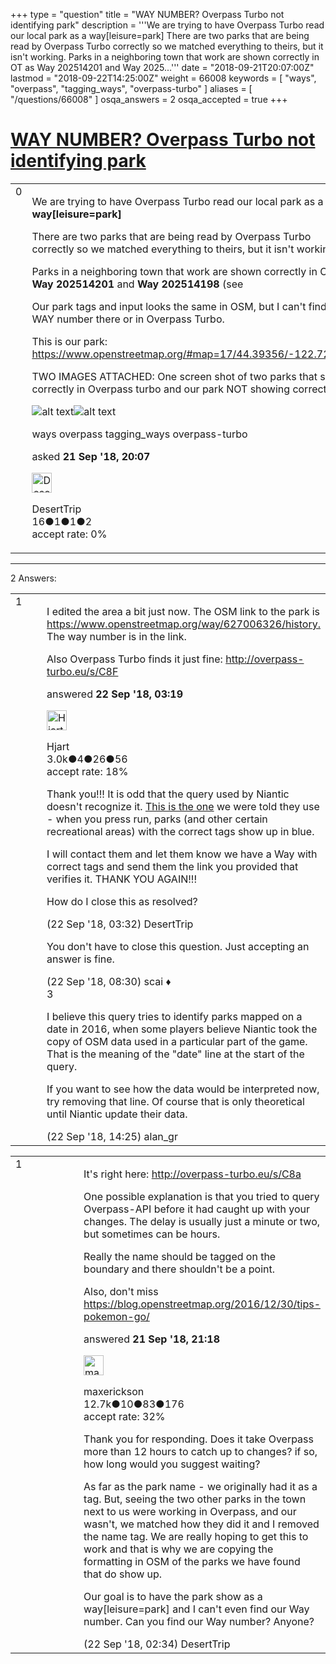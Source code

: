 +++
type = "question"
title = "WAY NUMBER?  Overpass Turbo not identifying park"
description = '''We are trying to have Overpass Turbo read our local park as a way[leisure=park] There are two parks that are being read by Overpass Turbo correctly so we matched everything to theirs, but it isn&#x27;t working.  Parks in a neighboring town that work are shown correctly in OT as Way 202514201 and Way 2025...'''
date = "2018-09-21T20:07:00Z"
lastmod = "2018-09-22T14:25:00Z"
weight = 66008
keywords = [ "ways", "overpass", "tagging_ways", "overpass-turbo" ]
aliases = [ "/questions/66008" ]
osqa_answers = 2
osqa_accepted = true
+++

<div class="headNormal">

# [WAY NUMBER? Overpass Turbo not identifying park](/questions/66008/way-number-overpass-turbo-not-identifying-park)

</div>

<div id="main-body">

<div id="askform">

<table id="question-table" style="width:100%;">
<colgroup>
<col style="width: 50%" />
<col style="width: 50%" />
</colgroup>
<tbody>
<tr>
<td style="width: 30px; vertical-align: top"><div class="vote-buttons">
<span id="post-66008-upvote" class="ajax-command post-vote up" rel="nofollow" title="I like this post (click again to cancel)"> </span>
<div id="post-66008-score" class="post-score" title="current number of votes">
0
</div>
<span id="post-66008-downvote" class="ajax-command post-vote down" rel="nofollow" title="I dont like this post (click again to cancel)"> </span> <span id="favorite-mark" class="ajax-command favorite-mark" rel="nofollow" title="mark/unmark this question as favorite (click again to cancel)"> </span>
<div id="favorite-count" class="favorite-count">
&#10;</div>
</div></td>
<td><div id="item-right">
<div class="question-body">
<p>We are trying to have Overpass Turbo read our local park as a <strong>way[leisure=park]</strong></p>
<p>There are two parks that are being read by Overpass Turbo correctly so we matched everything to theirs, but it isn't working.</p>
<p>Parks in a neighboring town that work are shown correctly in OT as <strong>Way 202514201</strong> and <strong>Way 202514198</strong> (see</p>
<p>Our park tags and input looks the same in OSM, but I can't find a WAY number there or in Overpass Turbo.</p>
<p>This is our park: <a href="https://help.openstreetmap.org/upfiles/Overpass_Turbo_correct_FIkMbXa.jpg">https://www.openstreetmap.org/#map=17/44.39356/-122.72630</a></p>
<p>TWO IMAGES ATTACHED: One screen shot of two parks that show correctly in Overpass turbo and our park NOT showing correctly.</p>
<p><img src="https://help.openstreetmap.org/upfiles/Overpass_Turbo_correct_FIkMbXa.jpg" alt="alt text" /><img src="https://help.openstreetmap.org/upfiles/No_WAY_for_our_park_7MgaF4W.jpg" alt="alt text" /></p>
</div>
<div id="question-tags" class="tags-container tags">
<span class="post-tag tag-link-ways" rel="tag" title="see questions tagged &#39;ways&#39;">ways</span> <span class="post-tag tag-link-overpass" rel="tag" title="see questions tagged &#39;overpass&#39;">overpass</span> <span class="post-tag tag-link-tagging_ways" rel="tag" title="see questions tagged &#39;tagging_ways&#39;">tagging_ways</span> <span class="post-tag tag-link-overpass-turbo" rel="tag" title="see questions tagged &#39;overpass-turbo&#39;">overpass-turbo</span>
</div>
<div id="question-controls" class="post-controls">
&#10;</div>
<div class="post-update-info-container">
<div class="post-update-info post-update-info-user">
<p>asked <strong>21 Sep '18, 20:07</strong></p>
<img src="https://secure.gravatar.com/avatar/3f30ca3aa15481a23b254fa983a75e06?s=32&amp;d=identicon&amp;r=g" class="gravatar" width="32" height="32" alt="DesertTrip&#39;s gravatar image" />
<p><span>DesertTrip</span><br />
<span class="score" title="16 reputation points">16</span><span title="1 badges"><span class="badge1">●</span><span class="badgecount">1</span></span><span title="1 badges"><span class="silver">●</span><span class="badgecount">1</span></span><span title="2 badges"><span class="bronze">●</span><span class="badgecount">2</span></span><br />
<span class="accept_rate" title="Rate of the user&#39;s accepted answers">accept rate:</span> <span title="DesertTrip has no accepted answers">0%</span></p>
</img>
</div>
</div>
<div id="comments-container-66008" class="comments-container">
&#10;</div>
<div id="comment-tools-66008" class="comment-tools">
&#10;</div>
<div class="clear">
&#10;</div>
<div id="comment-66008-form-container" class="comment-form-container">
&#10;</div>
<div class="clear">
&#10;</div>
</div></td>
</tr>
</tbody>
</table>

------------------------------------------------------------------------

<div class="tabBar">

<span id="sort-top"></span>

<div class="headQuestions">

2 Answers:

</div>

</div>

<span id="66013"></span>

<div id="answer-container-66013" class="answer accepted-answer">

<table style="width:100%;">
<colgroup>
<col style="width: 50%" />
<col style="width: 50%" />
</colgroup>
<tbody>
<tr>
<td style="width: 30px; vertical-align: top"><div class="vote-buttons">
<span id="post-66013-upvote" class="ajax-command post-vote up" rel="nofollow" title="I like this post (click again to cancel)"> </span>
<div id="post-66013-score" class="post-score" title="current number of votes">
1
</div>
<span id="post-66013-downvote" class="ajax-command post-vote down" rel="nofollow" title="I dont like this post (click again to cancel)"> </span> <span class="accept-answer on" rel="nofollow" title="DesertTrip has selected this answer as the correct answer"> </span>
</div></td>
<td><div class="item-right">
<div class="answer-body">
<p>I edited the area a bit just now. The OSM link to the park is <a href="https://www.openstreetmap.org/way/627006326/history.">https://www.openstreetmap.org/way/627006326/history.</a> The way number is in the link.</p>
<p>Also Overpass Turbo finds it just fine: <a href="http://overpass-turbo.eu/s/C8F">http://overpass-turbo.eu/s/C8F</a></p>
</div>
<div class="answer-controls post-controls">
&#10;</div>
<div class="post-update-info-container">
<div class="post-update-info post-update-info-user">
<p>answered <strong>22 Sep '18, 03:19</strong></p>
<img src="https://secure.gravatar.com/avatar/6edf3a421a450237beae62ba93582637?s=32&amp;d=identicon&amp;r=g" class="gravatar" width="32" height="32" alt="Hjart&#39;s gravatar image" />
<p><span>Hjart</span><br />
<span class="score" title="2961 reputation points"><span>3.0k</span></span><span title="4 badges"><span class="badge1">●</span><span class="badgecount">4</span></span><span title="26 badges"><span class="silver">●</span><span class="badgecount">26</span></span><span title="56 badges"><span class="bronze">●</span><span class="badgecount">56</span></span><br />
<span class="accept_rate" title="Rate of the user&#39;s accepted answers">accept rate:</span> <span title="Hjart has 14 accepted answers">18%</span></p>
</img>
</div>
</div>
<div id="comments-container-66013" class="comments-container">
<span id="66014"></span>
<div id="comment-66014" class="comment">
<div id="post-66014-score" class="comment-score">
&#10;</div>
<div class="comment-text">
<p>Thank you!!! It is odd that the query used by Niantic doesn't recognize it. <a href="https://overpass-turbo.eu/s/uoJ">This is the one</a> we were told they use - when you press run, parks (and other certain recreational areas) with the correct tags show up in blue.</p>
<p>I will contact them and let them know we have a Way with correct tags and send them the link you provided that verifies it. THANK YOU AGAIN!!!</p>
<p>How do I close this as resolved?</p>
</div>
<div id="comment-66014-info" class="comment-info">
<span class="comment-age">(22 Sep '18, 03:32)</span> <span class="comment-user userinfo">DesertTrip</span>
</div>
</div>
<span id="66016"></span>
<div id="comment-66016" class="comment">
<div id="post-66016-score" class="comment-score">
&#10;</div>
<div class="comment-text">
<p>You don't have to close this question. Just accepting an answer is fine.</p>
</div>
<div id="comment-66016-info" class="comment-info">
<span class="comment-age">(22 Sep '18, 08:30)</span> <span class="comment-user userinfo">scai ♦</span>
</div>
</div>
<span id="66019"></span>
<div id="comment-66019" class="comment">
<div id="post-66019-score" class="comment-score">
3
</div>
<div class="comment-text">
<p>I believe this query tries to identify parks mapped on a date in 2016, when some players believe Niantic took the copy of OSM data used in a particular part of the game. That is the meaning of the "date" line at the start of the query.</p>
<p>If you want to see how the data would be interpreted now, try removing that line. Of course that is only theoretical until Niantic update their data.</p>
</div>
<div id="comment-66019-info" class="comment-info">
<span class="comment-age">(22 Sep '18, 14:25)</span> <span class="comment-user userinfo">alan_gr</span>
</div>
</div>
</div>
<div id="comment-tools-66013" class="comment-tools">
&#10;</div>
<div class="clear">
&#10;</div>
<div id="comment-66013-form-container" class="comment-form-container">
&#10;</div>
<div class="clear">
&#10;</div>
</div></td>
</tr>
</tbody>
</table>

</div>

<span id="66011"></span>

<div id="answer-container-66011" class="answer">

<table style="width:100%;">
<colgroup>
<col style="width: 50%" />
<col style="width: 50%" />
</colgroup>
<tbody>
<tr>
<td style="width: 30px; vertical-align: top"><div class="vote-buttons">
<span id="post-66011-upvote" class="ajax-command post-vote up" rel="nofollow" title="I like this post (click again to cancel)"> </span>
<div id="post-66011-score" class="post-score" title="current number of votes">
1
</div>
<span id="post-66011-downvote" class="ajax-command post-vote down" rel="nofollow" title="I dont like this post (click again to cancel)"> </span>
</div></td>
<td><div class="item-right">
<div class="answer-body">
<p>It's right here: <a href="http://overpass-turbo.eu/s/C8a">http://overpass-turbo.eu/s/C8a</a></p>
<p>One possible explanation is that you tried to query Overpass-API before it had caught up with your changes. The delay is usually just a minute or two, but sometimes can be hours.</p>
<p>Really the name should be tagged on the boundary and there shouldn't be a point.</p>
<p>Also, don't miss <a href="https://blog.openstreetmap.org/2016/12/30/tips-pokemon-go/">https://blog.openstreetmap.org/2016/12/30/tips-pokemon-go/</a></p>
</div>
<div class="answer-controls post-controls">
&#10;</div>
<div class="post-update-info-container">
<div class="post-update-info post-update-info-user">
<p>answered <strong>21 Sep '18, 21:18</strong></p>
<img src="https://secure.gravatar.com/avatar/c860445e868ebb21da141635a4aa7b06?s=32&amp;d=identicon&amp;r=g" class="gravatar" width="32" height="32" alt="maxerickson&#39;s gravatar image" />
<p><span>maxerickson</span><br />
<span class="score" title="12700 reputation points"><span>12.7k</span></span><span title="10 badges"><span class="badge1">●</span><span class="badgecount">10</span></span><span title="83 badges"><span class="silver">●</span><span class="badgecount">83</span></span><span title="176 badges"><span class="bronze">●</span><span class="badgecount">176</span></span><br />
<span class="accept_rate" title="Rate of the user&#39;s accepted answers">accept rate:</span> <span title="maxerickson has 93 accepted answers">32%</span></p>
</div>
</div>
<div id="comments-container-66011" class="comments-container">
<span id="66012"></span>
<div id="comment-66012" class="comment">
<div id="post-66012-score" class="comment-score">
&#10;</div>
<div class="comment-text">
<p>Thank you for responding. Does it take Overpass more than 12 hours to catch up to changes? if so, how long would you suggest waiting?</p>
<p>As far as the park name - we originally had it as a tag. But, seeing the two other parks in the town next to us were working in Overpass, and our wasn't, we matched how they did it and I removed the name tag. We are really hoping to get this to work and that is why we are copying the formatting in OSM of the parks we have found that do show up.</p>
<p>Our goal is to have the park show as a way[leisure=park] and I can't even find our Way number. Can you find our Way number? Anyone?</p>
</div>
<div id="comment-66012-info" class="comment-info">
<span class="comment-age">(22 Sep '18, 02:34)</span> <span class="comment-user userinfo">DesertTrip</span>
</div>
</div>
</div>
<div id="comment-tools-66011" class="comment-tools">
&#10;</div>
<div class="clear">
&#10;</div>
<div id="comment-66011-form-container" class="comment-form-container">
&#10;</div>
<div class="clear">
&#10;</div>
</div></td>
</tr>
</tbody>
</table>

</div>

<div class="paginator-container-left">

</div>

</div>

</div>

